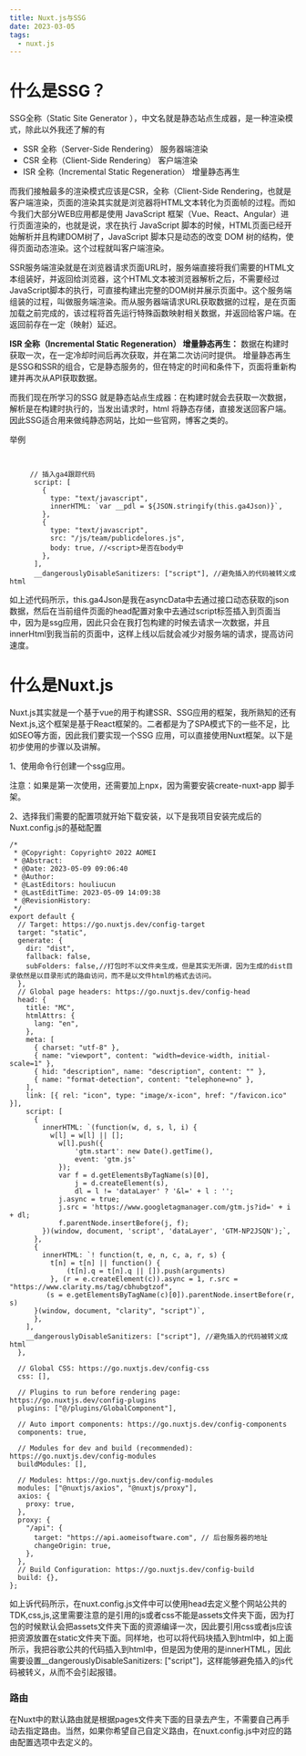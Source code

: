 ```yaml
---
title: Nuxt.js与SSG
date: 2023-03-05
tags:
  - nuxt.js
---
```

# 什么是SSG？

SSG全称（Static Site Generator ），中文名就是静态站点生成器，是一种渲染模式，除此以外我还了解的有

* SSR 全称（Server-Side Rendering） 服务器端渲染
* CSR 全称（Client-Side Rendering） 客户端渲染
* ISR 全称（Incremental Static Regeneration） 增量静态再生

而我们接触最多的渲染模式应该是CSR，全称（Client-Side Rendering，也就是客户端渲染，页面的渲染其实就是浏览器将HTML文本转化为页面帧的过程。而如今我们大部分WEB应用都是使用 JavaScript 框架（Vue、React、Angular）进行页面渲染的，也就是说，求在执行 JavaScript 脚本的时候，HTML页面已经开始解析并且构建DOM树了，JavaScript 脚本只是动态的改变 DOM 树的结构，使得页面动态渲染。这个过程就叫客户端渲染。

SSR服务端渲染就是在浏览器请求页面URL时，服务端直接将我们需要的HTML文本组装好，并返回给浏览器，这个HTML文本被浏览器解析之后，不需要经过JavaScript脚本的执行，可直接构建出完整的DOM树并展示页面中。这个服务端组装的过程，叫做服务端渲染。而从服务器端请求URL获取数据的过程，是在页面加载之前完成的，该过程将首先运行特殊函数映射相关数据，并返回给客户端。在返回前存在一定（映射）延迟。

**ISR 全称（Incremental Static Regeneration） 增量静态再生：**
数据在构建时获取一次，在一定冷却时间后再次获取，并在第二次访问时提供。
增量静态再生是SSG和SSR的组合，它是静态服务的，但在特定的时间和条件下，页面将重新构建并再次从API获取数据。

而我们现在所学习的SSG 就是静态站点生成器：在构建时就会去获取一次数据，解析是在构建时执行的，当发出请求时，html 将静态存储，直接发送回客户端。因此SSG适合用来做纯静态网站，比如一些官网，博客之类的。

举例

```


     // 插入ga4跟踪代码
      script: [
        {
          type: "text/javascript",
          innerHTML: `var __pdl = ${JSON.stringify(this.ga4Json)}`,
        },
        {
          type: "text/javascript",
          src: "/js/team/publicdelores.js",
          body: true, //<script>是否在body中
        },
      ],
      __dangerouslyDisableSanitizers: ["script"], //避免插入的代码被转义成html
```

如上述代码所示，this.ga4Json是我在asyncData中去通过接口动态获取的json数据，然后在当前组件页面的head配置对象中去通过script标签插入到页面当中，因为是ssg应用，因此只会在我打包构建的时候去请求一次数据，并且innerHtml到我当前的页面中，这样上线以后就会减少对服务端的请求，提高访问速度。

# 什么是Nuxt.js

Nuxt.js其实就是一个基于vue的用于构建SSR、SSG应用的框架，我所熟知的还有Next.js,这个框架是基于React框架的。二者都是为了SPA模式下的一些不足，比如SEO等方面，因此我们要实现一个SSG 应用，可以直接使用Nuxt框架。以下是初步使用的步骤以及讲解。

1、使用命令行创建一个ssg应用。

注意：如果是第一次使用，还需要加上npx，因为需要安装create-nuxt-app 脚手架。

2、选择我们需要的配置项就开始下载安装，以下是我项目安装完成后的Nuxt.config.js的基础配置

```
/*
 * @Copyright: Copyright© 2022 AOMEI
 * @Abstract:
 * @Date: 2023-05-09 09:06:40
 * @Author:
 * @LastEditors: houliucun
 * @LastEditTime: 2023-05-09 14:09:38
 * @RevisionHistory:
 */
export default {
  // Target: https://go.nuxtjs.dev/config-target
  target: "static",
  generate: {
    dir: "dist",
    fallback: false,
    subFolders: false,//打包时不以文件夹生成，但是其实无所谓，因为生成的dist目录依然是以目录形式的路由访问，而不是以文件html的格式去访问。
  },
  // Global page headers: https://go.nuxtjs.dev/config-head
  head: {
    title: "MC",
    htmlAttrs: {
      lang: "en",
    },
    meta: [
      { charset: "utf-8" },
      { name: "viewport", content: "width=device-width, initial-scale=1" },
      { hid: "description", name: "description", content: "" },
      { name: "format-detection", content: "telephone=no" },
    ],
    link: [{ rel: "icon", type: "image/x-icon", href: "/favicon.ico" }],
    script: [
      {
        innerHTML: `(function(w, d, s, l, i) {
          w[l] = w[l] || [];
            w[l].push({
                'gtm.start': new Date().getTime(),
                event: 'gtm.js'
            });
            var f = d.getElementsByTagName(s)[0],
                j = d.createElement(s),
                dl = l != 'dataLayer' ? '&l=' + l : '';
            j.async = true;
            j.src = 'https://www.googletagmanager.com/gtm.js?id=' + i + dl;
            f.parentNode.insertBefore(j, f);
        })(window, document, 'script', 'dataLayer', 'GTM-NP2JSQN');`,
      },
      {
        innerHTML: `! function(t, e, n, c, a, r, s) {
          t[n] = t[n] || function() {
              (t[n].q = t[n].q || []).push(arguments)
          }, (r = e.createElement(c)).async = 1, r.src = "https://www.clarity.ms/tag/cbhubgtzof",
         (s = e.getElementsByTagName(c)[0]).parentNode.insertBefore(r, s)
      }(window, document, "clarity", "script")`,
      },
    ],
    __dangerouslyDisableSanitizers: ["script"], //避免插入的代码被转义成html
  },

  // Global CSS: https://go.nuxtjs.dev/config-css
  css: [],

  // Plugins to run before rendering page: https://go.nuxtjs.dev/config-plugins
  plugins: ["@/plugins/GlobalComponent"],

  // Auto import components: https://go.nuxtjs.dev/config-components
  components: true,

  // Modules for dev and build (recommended): https://go.nuxtjs.dev/config-modules
  buildModules: [],

  // Modules: https://go.nuxtjs.dev/config-modules
  modules: ["@nuxtjs/axios", "@nuxtjs/proxy"],
  axios: {
    proxy: true,
  },
  proxy: {
    "/api": {
      target: "https://api.aomeisoftware.com", // 后台服务器的地址
      changeOrigin: true,
    },
  },
  // Build Configuration: https://go.nuxtjs.dev/config-build
  build: {},
};

```

如上诉代码所示，在nuxt.config.js文件中可以使用head去定义整个网站公共的TDK,css,js,这里需要注意的是引用的js或者css不能是assets文件夹下面，因为打包的时候默认会把assets文件夹下面的资源编译一次，因此要引用css或者js应该把资源放置在static文件夹下面。同样地，也可以将代码块插入到html中，如上面所示，我把谷歌公共的代码插入到html中，但是因为使用的是innerHTML，因此需要设置__dangerouslyDisableSanitizers: ["script"]，这样能够避免插入的js代码被转义，从而不会引起报错。

### 路由

在Nuxt中的默认路由就是根据pages文件夹下面的目录去产生，不需要自己再手动去指定路由。当然，如果你希望自己自定义路由，在nuxt.config.js中对应的路由配置选项中去定义的。
